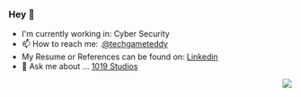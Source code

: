 ### Hey 👋
- I'm currently working in: Cyber Security 
- 📫 How to reach me: .[@techgameteddy](https://twitter.com/techgameteddy) 
- My Resume or References can be found on: [Linkedin](https://linkedin.com/in/tmeralus)
- 💬 Ask me about ... [1019 Studios]()
<img align="right" src="https://github-readme-stats.vercel.app/api?username=tmeralus&show_icons=true&count_private=true&hide=contribs&include_all_commits=true&theme=highcontrast&bg_color=30,e96443,77954e" />
<!--
**tmeralus/tmeralus** is a ✨ _special_ ✨ repository because its `README.md` (this file) appears on your GitHub profile.

Here are some ideas to get you started:

- 🔭 I’m currently working on ...
- 🌱 I’m currently learning ...
- 👯 I’m looking to collaborate on ...
- 🤔 I’m looking for help with ...
- 💬 Ask me about ...
- 📫 How to reach me: .[@techgameteddy](https://twitter.com/techgameteddy)..
- 😄 Pronouns: ...
- ⚡ Fun fact: ...
-->
